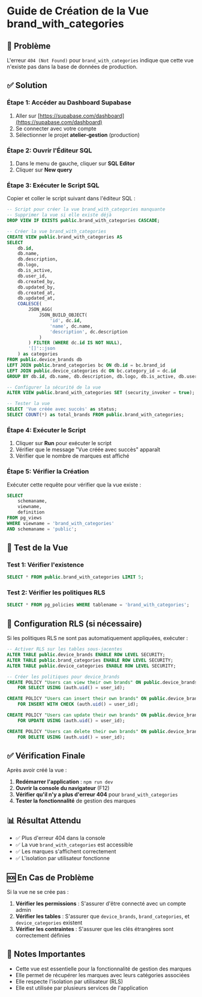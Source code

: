 # Guide de Création de la Vue brand_with_categories

## 🚨 Problème
L'erreur `404 (Not Found)` pour `brand_with_categories` indique que cette vue n'existe pas dans la base de données de production.

## ✅ Solution

### Étape 1: Accéder au Dashboard Supabase
1. Aller sur [https://supabase.com/dashboard](https://supabase.com/dashboard)
2. Se connecter avec votre compte
3. Sélectionner le projet **atelier-gestion** (production)

### Étape 2: Ouvrir l'Éditeur SQL
1. Dans le menu de gauche, cliquer sur **SQL Editor**
2. Cliquer sur **New query**

### Étape 3: Exécuter le Script SQL
Copier et coller le script suivant dans l'éditeur SQL :

```sql
-- Script pour créer la vue brand_with_categories manquante
-- Supprimer la vue si elle existe déjà
DROP VIEW IF EXISTS public.brand_with_categories CASCADE;

-- Créer la vue brand_with_categories
CREATE VIEW public.brand_with_categories AS
SELECT 
    db.id,
    db.name,
    db.description,
    db.logo,
    db.is_active,
    db.user_id,
    db.created_by,
    db.updated_by,
    db.created_at,
    db.updated_at,
    COALESCE(
        JSON_AGG(
            JSON_BUILD_OBJECT(
                'id', dc.id,
                'name', dc.name,
                'description', dc.description
            )
        ) FILTER (WHERE dc.id IS NOT NULL),
        '[]'::json
    ) as categories
FROM public.device_brands db
LEFT JOIN public.brand_categories bc ON db.id = bc.brand_id
LEFT JOIN public.device_categories dc ON bc.category_id = dc.id
GROUP BY db.id, db.name, db.description, db.logo, db.is_active, db.user_id, db.created_by, db.updated_by, db.created_at, db.updated_at;

-- Configurer la sécurité de la vue
ALTER VIEW public.brand_with_categories SET (security_invoker = true);

-- Tester la vue
SELECT 'Vue créée avec succès' as status;
SELECT COUNT(*) as total_brands FROM public.brand_with_categories;
```

### Étape 4: Exécuter le Script
1. Cliquer sur **Run** pour exécuter le script
2. Vérifier que le message "Vue créée avec succès" apparaît
3. Vérifier que le nombre de marques est affiché

### Étape 5: Vérifier la Création
Exécuter cette requête pour vérifier que la vue existe :

```sql
SELECT 
    schemaname,
    viewname,
    definition
FROM pg_views 
WHERE viewname = 'brand_with_categories'
AND schemaname = 'public';
```

## 🧪 Test de la Vue

### Test 1: Vérifier l'existence
```sql
SELECT * FROM public.brand_with_categories LIMIT 5;
```

### Test 2: Vérifier les politiques RLS
```sql
SELECT * FROM pg_policies WHERE tablename = 'brand_with_categories';
```

## 🔧 Configuration RLS (si nécessaire)

Si les politiques RLS ne sont pas automatiquement appliquées, exécuter :

```sql
-- Activer RLS sur les tables sous-jacentes
ALTER TABLE public.device_brands ENABLE ROW LEVEL SECURITY;
ALTER TABLE public.brand_categories ENABLE ROW LEVEL SECURITY;
ALTER TABLE public.device_categories ENABLE ROW LEVEL SECURITY;

-- Créer les politiques pour device_brands
CREATE POLICY "Users can view their own brands" ON public.device_brands
    FOR SELECT USING (auth.uid() = user_id);

CREATE POLICY "Users can insert their own brands" ON public.device_brands
    FOR INSERT WITH CHECK (auth.uid() = user_id);

CREATE POLICY "Users can update their own brands" ON public.device_brands
    FOR UPDATE USING (auth.uid() = user_id);

CREATE POLICY "Users can delete their own brands" ON public.device_brands
    FOR DELETE USING (auth.uid() = user_id);
```

## ✅ Vérification Finale

Après avoir créé la vue :

1. **Redémarrer l'application** : `npm run dev`
2. **Ouvrir la console du navigateur** (F12)
3. **Vérifier qu'il n'y a plus d'erreur 404** pour `brand_with_categories`
4. **Tester la fonctionnalité** de gestion des marques

## 📊 Résultat Attendu

- ✅ Plus d'erreur 404 dans la console
- ✅ La vue `brand_with_categories` est accessible
- ✅ Les marques s'affichent correctement
- ✅ L'isolation par utilisateur fonctionne

## 🆘 En Cas de Problème

Si la vue ne se crée pas :

1. **Vérifier les permissions** : S'assurer d'être connecté avec un compte admin
2. **Vérifier les tables** : S'assurer que `device_brands`, `brand_categories`, et `device_categories` existent
3. **Vérifier les contraintes** : S'assurer que les clés étrangères sont correctement définies

## 📝 Notes Importantes

- Cette vue est essentielle pour la fonctionnalité de gestion des marques
- Elle permet de récupérer les marques avec leurs catégories associées
- Elle respecte l'isolation par utilisateur (RLS)
- Elle est utilisée par plusieurs services de l'application
